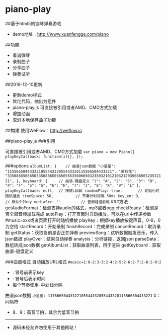 piano-play
==========

##基于html5的钢琴弹奏游戏

- demo地址：http://www.xuanfengge.com/piano


##功能

- 看谱弹琴
- 录制曲子
- 分享曲子
- 弹奏试听

##2016-12-10更新
- 更新demo样式
- 优化代码，抽出为组件
- piano-play.js 可直接被引用或者AMD、CMD方式加载
- 增加动画
- 取消本地保存曲子功能

##构建
使用WeFlow：http://weflow.io

##piano-play.js
###引用

可直接被引用或者AMD、CMD方式加载
`
var piano = new Piano({
	playKeyCallback: function(i){},
});
`

###options
`
albumList: {	// 曲谱json数据
	"小星星": "11556650443322105544332055443320115566504433221",
	"茉莉花": "33568865056503356886505650555356066503235032101210321203568650523532121",
},
keyboard: {		// 曲谱-键盘定义
	"1": "A",
	"2": "S",
	"3": "D",
	"4": "F",
	"5": "G",
	"6": "H",
	"7": "J",
	"8": "K",
	"9": "L"
},
playKeyCallback: null,	// 按键i回调
randomPlay: true,		// 初始化时随机播放
timeSpace: 50,			// 节奏计时间隔 50ms
keyLen: 9,				// 默认9个key
mediaSrc: ''         // 音频路径前缀
`
###方法
getAudioFormat：检测支持audio的格式，mp3或者ogg
checkReady：检测是否全部音频加载完成
autoPlay：打开页面时自动播放，可以在url中传递参数#music=xxx或者页面打开时随机播放
playKey：根据key播放按键声音，0-9，0为空格
startRecord：开始录制
finishRecord：完成录制
cancelRecord：取消录制
getStatus：获取当前是否正在弹奏
previewSong：试听数据触发音乐，传入json数据
playOver：结束自动弹奏
analysis：分析链接，返回json
parseData：数组转成json数据
getAlbumList：获取曲谱列表，用于渲染
getKeyboard：获取曲谱-键盘定义

###曲谱格式
自动播放URL格式
`#music=1:0-2:3-3:2-4:2-5:2-6:2-7:2-8:2-9:2`
- : 冒号前表示key
- : 冒号后表示时间
- 每个节奏使用-中划线分隔

曲谱json数据
`小星星: 11556650443322105544332055443320115566504433221`
 0：间隔符
- 8、9：高音节拍，其余为低音节拍

-------------------
 * 源码未经允许勿使用于其他网站！
